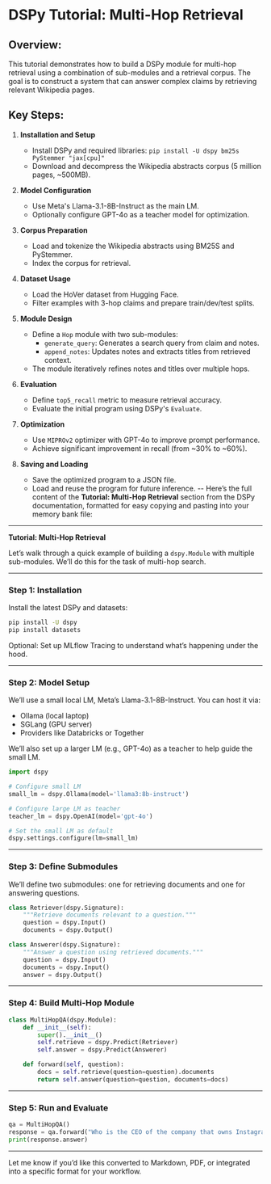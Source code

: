 
DSPy Tutorial: Multi-Hop Retrieval
==================================

Overview:
---------
This tutorial demonstrates how to build a DSPy module for multi-hop retrieval using a combination of sub-modules and a retrieval corpus. The goal is to construct a system that can answer complex claims by retrieving relevant Wikipedia pages.

Key Steps:
----------
1. **Installation and Setup**
   - Install DSPy and required libraries: `pip install -U dspy bm25s PyStemmer "jax[cpu]"`
   - Download and decompress the Wikipedia abstracts corpus (5 million pages, ~500MB).

2. **Model Configuration**
   - Use Meta's Llama-3.1-8B-Instruct as the main LM.
   - Optionally configure GPT-4o as a teacher model for optimization.

3. **Corpus Preparation**
   - Load and tokenize the Wikipedia abstracts using BM25S and PyStemmer.
   - Index the corpus for retrieval.

4. **Dataset Usage**
   - Load the HoVer dataset from Hugging Face.
   - Filter examples with 3-hop claims and prepare train/dev/test splits.

5. **Module Design**
   - Define a `Hop` module with two sub-modules:
     - `generate_query`: Generates a search query from claim and notes.
     - `append_notes`: Updates notes and extracts titles from retrieved context.
   - The module iteratively refines notes and titles over multiple hops.

6. **Evaluation**
   - Define `top5_recall` metric to measure retrieval accuracy.
   - Evaluate the initial program using DSPy's `Evaluate`.

7. **Optimization**
   - Use `MIPROv2` optimizer with GPT-4o to improve prompt performance.
   - Achieve significant improvement in recall (from ~30% to ~60%).

8. **Saving and Loading**
   - Save the optimized program to a JSON file.
   - Load and reuse the program for future inference.
-- 
Here’s the full content of the **Tutorial: Multi-Hop Retrieval** section from the DSPy documentation, formatted for easy copying and pasting into your memory bank file:

---

**Tutorial: Multi-Hop Retrieval**

Let’s walk through a quick example of building a `dspy.Module` with multiple sub-modules. We’ll do this for the task of multi-hop search.

---

### Step 1: Installation

Install the latest DSPy and datasets:

```bash
pip install -U dspy
pip install datasets
```

Optional: Set up MLflow Tracing to understand what’s happening under the hood.

---

### Step 2: Model Setup

We’ll use a small local LM, Meta’s Llama-3.1-8B-Instruct. You can host it via:

- Ollama (local laptop)
- SGLang (GPU server)
- Providers like Databricks or Together

We’ll also set up a larger LM (e.g., GPT-4o) as a teacher to help guide the small LM.

```python
import dspy

# Configure small LM
small_lm = dspy.Ollama(model='llama3:8b-instruct')

# Configure large LM as teacher
teacher_lm = dspy.OpenAI(model='gpt-4o')

# Set the small LM as default
dspy.settings.configure(lm=small_lm)
```

---

### Step 3: Define Submodules

We’ll define two submodules: one for retrieving documents and one for answering questions.

```python
class Retriever(dspy.Signature):
    """Retrieve documents relevant to a question."""
    question = dspy.Input()
    documents = dspy.Output()

class Answerer(dspy.Signature):
    """Answer a question using retrieved documents."""
    question = dspy.Input()
    documents = dspy.Input()
    answer = dspy.Output()
```

---

### Step 4: Build Multi-Hop Module

```python
class MultiHopQA(dspy.Module):
    def __init__(self):
        super().__init__()
        self.retrieve = dspy.Predict(Retriever)
        self.answer = dspy.Predict(Answerer)

    def forward(self, question):
        docs = self.retrieve(question=question).documents
        return self.answer(question=question, documents=docs)
```

---

### Step 5: Run and Evaluate

```python
qa = MultiHopQA()
response = qa.forward("Who is the CEO of the company that owns Instagram?")
print(response.answer)
```

---

Let me know if you’d like this converted to Markdown, PDF, or integrated into a specific format for your workflow.